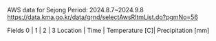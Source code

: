 AWS data for Sejong 
Period: 2024.8.7~2024.9.8
https://data.kma.go.kr/data/grnd/selectAwsRltmList.do?pgmNo=56

Fields
0        |   1  |       2        |       3
Location | Time | Temperature [C]| Precipitation [mm]
